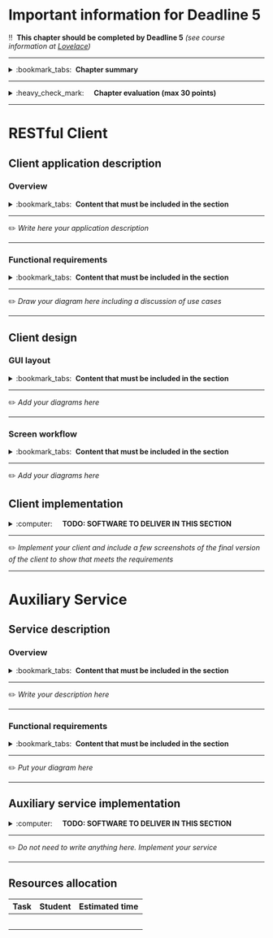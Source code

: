 # Important information for Deadline 5


:bangbang:&nbsp;&nbsp;**This chapter should be completed by Deadline 5** *(see course information at [Lovelace](http://lovelace.oulu.fi))*

---
<details>
<summary>
:bookmark_tabs:&nbsp;&nbsp;<strong>Chapter summary</strong>
</summary>

<bloquote>
In this section your group must design, implement and test a client application that uses the RESTful API implemented by you. If you utilize HTML and JavaScript, it is mandatory that the HTML is contained in static files. It means that your server cannot generate HTML dynamically (using PHP or JSP).  All modifications made to the webpage must be done in the client side using javascript. Of course,  you can use anchors (<a>) to load a new URL. Please, consider  the <a href="http://en.wikipedia.org/wiki/Same_origin_policy">Same Origin Policy"</a>  because it might cause problems to your client implementation. It is recommend to host the files in a local HTTP server and not directly in your file system. We will give you more instructions in Exercise 4. 

In addition, you must include an auxiliary service that interacts with your API (and possibly the client). 

</strong>
<h3>CHAPTER GOALS</h3>
<ul>
<li>Learn how to use APIs</li>
<li>Implement a client that uses the project API</li>
<li>Implement an auxiliary service that interacts with your API</li>
</ul>
</bloquote>

</details>

---

<details>
<summary>
:heavy_check_mark:&nbsp;&nbsp;&nbsp;&nbsp; <strong>Chapter evaluation (max 30 points)</strong>
</summary>

<bloquote>
You can get a maximum of 30 points after completing this section. You can check more detailed assessment criteria in the Lovelace return box for Deadline 5. 
</bloquote>

</details>

---

# RESTful Client


## Client application description
### Overview
<details>
<summary>
:bookmark_tabs:&nbsp;&nbsp;<strong>Content that must be included in the section</strong>
</summary>

<bloquote>
You must provide a description of the application. You must clarify which are the goals of the application and why a user would like to use this application. <strong>You must also state what is the functionality provided by the RESTful API used by this application.</strong>


</bloquote>

</details>

---
:pencil2: *Write here your application description*

---

### Functional requirements

<details>
<summary>
:bookmark_tabs:&nbsp;&nbsp;<strong>Content that must be included in the section</strong>
</summary>

<bloquote>
Provide a use case diagram of your application. For each case, specify which is the API resource/s that cover the given functionality

</bloquote>

</details>

---


:pencil2: *Draw your diagram here including a discussion of use cases*

---


## Client design
### GUI layout

<details>
<summary>
:bookmark_tabs:&nbsp;&nbsp;<strong>Content that must be included in the section</strong>
</summary>

<bloquote>
Draw a diagram of the client layout. Students can use any software they want to do the sketching. For more professional-like design, students can use any wireframing tool available in Internet. Some of them can be found from <a href="http://webdesignledger.com/tools/13-super-useful-ui-wireframe-tools">http://webdesignledger.com/tools/13-super-useful-ui-wireframe-tools</a>. <a href="http://pencil.evolus.vn/Default.html">Pencil </a>is free, open source and easy to use. Other options are Visio and Balsamiq (you need a license). You can also create the UI using a paper and a pencil and scan the resulting drawing.
</bloquote>

</details>

---

:pencil2: *Add your diagrams here*

---

### Screen workflow

<details>
<summary>
:bookmark_tabs:&nbsp;&nbsp;<strong>Content that must be included in the section</strong>
</summary>

<bloquote>
Draw the screen workflow of your client (which are the possible screens that you can access from one specific screen?)

</bloquote>

</details>

---

:pencil2: *Add your diagrams here*

## Client implementation

<details>
<summary>
:computer:&nbsp;&nbsp;&nbsp;&nbsp; <strong>TODO: SOFTWARE TO DELIVER IN THIS SECTION</strong>
</summary>

<bloquote>
<strong>The code repository must contain: </strong>
<ol>
	<li>The source code for the client application.&nbsp;</li>
	<li>External libraries. You can also report them in the <a href="doc/README.md">README.md</a> if the libraries are very big or need to be installed.</li>
	<li>The code for testing the application (if it exists).</li>
	<li>We recommend to include a set of scripts to run your application and tests (if they exist).</li>
	<li>A <a href="doc/README.md">README.md</a> file containing:
		<ul>
			<li>Dependencies (external libraries)</li>
			<li>How to setup/install the client</li>
			<li>How to configure and run the client</li>
			<li>How to run the different tests of your client (if you have implemented unit testing)</li>
		</ul>
	</li>
</ol>
<strong>NOTE: Your code MUST be clearly documented. </strong>For each public method/function you must provide: a short description of the method, input parameters, output parameters, exceptions (when the application can fail and how to handle such fail). Check Exercise 4 for examples on how to document the code.
<strong> addition, should be clear which is the code you have implemented yourself and which is the code that you have borrowed from other sources.</strong>
</bloquote>

</details>

---

:pencil2: *Implement your client and include a few screenshots of the final version of the client to show that meets the requirements*

---


# Auxiliary Service


## Service description
### Overview
<details>
<summary>
:bookmark_tabs:&nbsp;&nbsp;<strong>Content that must be included in the section</strong>
</summary>

<bloquote>
You must provide a description of the service. You must clarify which are the goals of the service and how it interacts with your API (and possibly the client). The service can be autonomous entity that does some automated work on the API (data cleaning, calculating composites etc.), or it can be commanded from the client interface to perform heavier tasks that would clog the API server itself (statistics generation, recommendation algorithms etc.). 

</bloquote>

</details>

---

:pencil2: *Write your description here*

---

### Functional requirements

<details>
<summary>
:bookmark_tabs:&nbsp;&nbsp;<strong>Content that must be included in the section</strong>
</summary>

<bloquote>
Provide a diagram that shows how the service communicates with other parts in the ecosystem.

</bloquote>

</details>

---

:pencil2: *Put your diagram here*

---
## Auxiliary service implementation

<details>
<summary>
:computer:&nbsp;&nbsp;&nbsp;&nbsp; <strong>TODO: SOFTWARE TO DELIVER IN THIS SECTION</strong>
</summary>

<bloquote>
<strong>The code repository must contain: </strong>
<ol>
	<li>The source code for the auxiliary service.&nbsp;</li>
	<li>External libraries. You can also report them in the <a href="doc/README.md">README.md</a> if the libraries are very big or need to be installed.</li>
	<li>The code for testing the service (if it exists).</li>
	<li>We recommend to include a set of scripts to run your service and tests (if they exist).</li>
	<li>A <a href="doc/README.md">README.md</a> file containing:
		<ul>
			<li>Dependencies (external libraries)</li>
			<li>How to setup/install the service</li>
			<li>How to configure and run the service</li>
			<li>How to run the different tests of your service (if you have implemented unit testing)</li>
		</ul>
	</li>
</ol>
<strong>NOTE: Your code MUST be clearly documented. </strong>For each public method/function you must provide: a short description of the method, input parameters, output parameters, exceptions (when the application can fail and how to handle such fail). Check Exercise 4 for examples on how to document the code.
<strong> Should be clear which is the code you have implemented yourself and which is the code that you have borrowed from other sources.</strong>
</bloquote>

</details>

---

:pencil2: *Do not need to write anything here. Implement your service*

---

## Resources allocation
|**Task** | **Student**|**Estimated time**|
|:------: |:----------:|:----------------:|
|||| 
|||| 
|||| 
|||| 
|||| 